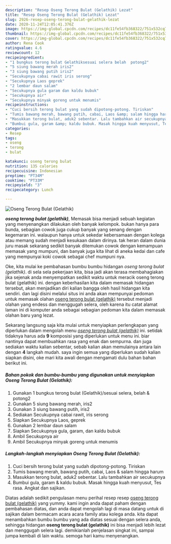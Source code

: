 ```yaml
---
description: "Resep Oseng Terong Bulat (Gelathik) Lezat"
title: "Resep Oseng Terong Bulat (Gelathik) Lezat"
slug: 2926-resep-oseng-terong-bulat-gelathik-lezat
date: 2020-11-24T12:05:41.376Z
image: https://img-global.cpcdn.com/recipes/dc11fe54fb368322/751x532cq70/oseng-terong-bulat-gelathik-foto-resep-utama.jpg
thumbnail: https://img-global.cpcdn.com/recipes/dc11fe54fb368322/751x532cq70/oseng-terong-bulat-gelathik-foto-resep-utama.jpg
cover: https://img-global.cpcdn.com/recipes/dc11fe54fb368322/751x532cq70/oseng-terong-bulat-gelathik-foto-resep-utama.jpg
author: Rena Cook
ratingvalue: 4.6
reviewcount: 12
recipeingredient:
- "1 bungkus terong bulat Gelathiksesuai selera belah  potong2"
- "5 siung bawang merah iris2"
- "3 siung bawang putih iris2"
- "Secukupnya cabai rawit iris serong"
- "Secukupnya Laos geprek"
- "2 lembar daun salam"
- "Secukupnya gula garam dan kaldu bubuk"
- "Secukupnya air"
- "Secukupnya minyak goreng untuk menumis"
recipeinstructions:
- "Cuci bersih terong bulat yang sudah dipotong-potong. Tiriskan"
- "Tumis bawang merah, bawang putih, cabai, Laos &amp; salam hingga harum"
- "Masukkan terong bulat, aduk2 sebentar. Lalu tambahkan air secukupnya"
- "Bumbui gula, garam &amp; kaldu bubuk. Masak hingga kuah menyusut, Tes rasa. Angkat dan sajikan."
categories:
- Resep
tags:
- oseng
- terong
- bulat

katakunci: oseng terong bulat 
nutrition: 135 calories
recipecuisine: Indonesian
preptime: "PT34M"
cooktime: "PT33M"
recipeyield: "3"
recipecategory: Lunch

---
```



![Oseng Terong Bulat (Gelathik)](https://img-global.cpcdn.com/recipes/dc11fe54fb368322/751x532cq70/oseng-terong-bulat-gelathik-foto-resep-utama.jpg)

<b><i>oseng terong bulat (gelathik)</i></b>, Memasak bisa menjadi sebuah kegiatan yang menyenangkan dilakukan oleh banyak kelompok. bukan hanya para bunda, sebagian cowok juga cukup banyak yang senang dengan kegemaran ini. walaupun hanya untuk sekedar kebersamaan dengan kolega atau memang sudah menjadi kesukaan dalam dirinya. tak heran dalam dunia juru masak sekarang sedikit banyak ditemukan cowok dengan kemampuan memasak yang mumpuni, dan banyak juga kita lihat di aneka kedai dan cafe yang mempunyai koki cowok sebagai chef mumpuni nya.

Oke, kita mulai ke pembahasan bumbu bumbu hidangan <i>oseng terong bulat (gelathik)</i>. di sela sela pekerjaan kita, bisa jadi akan terasa membahagiakan jika sejenak anda menyempatkan sedikit waktu untuk meracik oseng terong bulat (gelathik) ini. dengan keberhasilan kita dalam memasak hidangan tersebut, akan menjadikan diri kalian bangga oleh hasil hidangan kita sendiri. dan lagi disini melalui situs ini anda akan mempunyai pedoman untuk memasak olahan <u>oseng terong bulat (gelathik)</u> tersebut menjadi olahan yang endess dan menggugah selera, oleh karena itu catat alamat laman ini di komputer anda sebagai sebagian pedoman kita dalam memasak olahan baru yang lezat.




Sekarang langsung saja kita mulai untuk menyiapkan perlengkapan yang diperlukan dalam mengolah menu <u><i>oseng terong bulat (gelathik)</i></u> ini. setidak tidaknya harus ada <b>9</b> komposisi yang diperlukan untuk menu ini. biar nantinya dapat membuahkan rasa yang enak dan sempurna. dan juga sediakan waktu kalian sebentar, sebab kalian akan memulainya antara lain dengan <b>4</b> langkah mudah. saya ingin semua yang diperlukan sudah kalian siapkan disini, oke mari kita awali dengan mengamati dulu bahan bahan berikut ini.

<!--inarticleads1-->

##### Bahan pokok dan bumbu-bumbu yang digunakan untuk menyiapkan Oseng Terong Bulat (Gelathik):

1. Gunakan 1 bungkus terong bulat (Gelathik)/sesuai selera, belah &amp; potong2
1. Gunakan 5 siung bawang merah, iris2
1. Gunakan 3 siung bawang putih, iris2
1. Sediakan Secukupnya cabai rawit, iris serong
1. Siapkan Secukupnya Laos, geprek
1. Gunakan 2 lembar daun salam
1. Siapkan Secukupnya gula, garam, dan kaldu bubuk
1. Ambil Secukupnya air
1. Ambil Secukupnya minyak goreng untuk menumis




<!--inarticleads2-->

##### Langkah-langkah menyiapkan Oseng Terong Bulat (Gelathik):

1. Cuci bersih terong bulat yang sudah dipotong-potong. Tiriskan
1. Tumis bawang merah, bawang putih, cabai, Laos &amp; salam hingga harum
1. Masukkan terong bulat, aduk2 sebentar. Lalu tambahkan air secukupnya
1. Bumbui gula, garam &amp; kaldu bubuk. Masak hingga kuah menyusut, Tes rasa. Angkat dan sajikan.




Diatas adalah sedikit pengulasan menu perihal resep resep <u>oseng terong bulat (gelathik)</u> yang yummy. kami ingin anda dapat paham dengan pembahasan diatas, dan anda dapat mengolah lagi di masa datang untuk di sajikan dalam bermacam acara acara family atau kolega anda. kita dapat menambahkan bumbu bumbu yang ada diatas sesuai dengan selera anda, sehingga hidangan <b>oseng terong bulat (gelathik)</b> ini bisa menjadi lebih lezat dan menggugah selera lagi. demikianlah penjelasan singkat ini, sampai jumpa kembali di lain waktu. semoga hari kamu menyenangkan.
